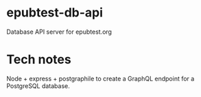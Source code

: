 # epubtest-db-api
Database API server for epubtest.org

# Tech notes

Node + express + postgraphile to create a GraphQL endpoint for a PostgreSQL database.
